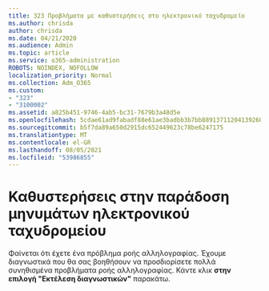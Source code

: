 ```yaml
---
title: 323 Προβλήματα με καθυστερήσεις στο ηλεκτρονικό ταχυδρομείο
ms.author: chrisda
author: chrisda
ms.date: 04/21/2020
ms.audience: Admin
ms.topic: article
ms.service: o365-administration
ROBOTS: NOINDEX, NOFOLLOW
localization_priority: Normal
ms.collection: Adm_O365
ms.custom:
- "323"
- "3100002"
ms.assetid: a825b451-9746-4ab5-bc31-7679b3a48d5e
ms.openlocfilehash: 5cdae61ad9fabadf88e61ae3badbb3b7bb8891371120413926060142c7ff24f4
ms.sourcegitcommit: b5f7da89a650d2915dc652449623c78be6247175
ms.translationtype: MT
ms.contentlocale: el-GR
ms.lasthandoff: 08/05/2021
ms.locfileid: "53986855"
---
```

# <a name="delays-in-email-message-delivery"></a>Καθυστερήσεις στην παράδοση μηνυμάτων ηλεκτρονικού ταχυδρομείου

Φαίνεται ότι έχετε ένα πρόβλημα ροής αλληλογραφίας. Έχουμε διαγνωστικά που θα σας βοηθήσουν να προσδιορίσετε πολλά συνηθισμένα προβλήματα ροής αλληλογραφίας. Κάντε κλικ **στην επιλογή "Εκτέλεση διαγνωστικών"** παρακάτω.
